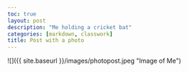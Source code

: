```yaml
---
toc: true
layout: post
description: "Me holding a cricket bat"
categories: [markdown, classwork]
title: Post with a photo
---
```

![]({{ site.baseurl }}/images/photopost.jpeg "Image of Me")